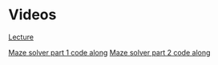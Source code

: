 # Videos

[Lecture](https://vimeo.com/273009562)

[Maze solver part 1 code along](https://vimeo.com/264342932)
[Maze solver part 2 code along](https://vimeo.com/264342894)
